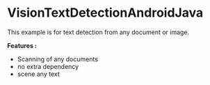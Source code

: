 # VisionTextDetectionAndroidJava
This example is for text detection from any document or image.

<b>Features : </b>

- Scanning of any documents
- no extra dependency
- scene any text
